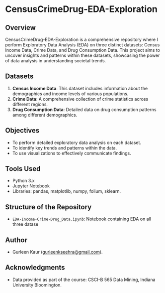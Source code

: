# CensusCrimeDrug-EDA-Exploration

## Overview
CensusCrimeDrug-EDA-Exploration is a comprehensive repository where I perform Exploratory Data Analysis (EDA) on three distinct datasets: Census Income Data, Crime Data, and Drug Consumption Data. This project aims to uncover insights and patterns within these datasets, showcasing the power of data analysis in understanding societal trends.

## Datasets
1. **Census Income Data**: This dataset includes information about the demographics and income levels of various populations.
2. **Crime Data**: A comprehensive collection of crime statistics across different regions.
3. **Drug Consumption Data**: Detailed data on drug consumption patterns among different demographics.

## Objectives
- To perform detailed exploratory data analysis on each dataset.
- To identify key trends and patterns within the data.
- To use visualizations to effectively communicate findings.

## Tools Used
- Python 3.x
- Jupyter Notebook
- Libraries: pandas, matplotlib, numpy, folium, sklearn.

## Structure of the Repository
- `EDA-Income-Crime-Drug_Data.ipynb`: Notebook containing EDA on all three datase

## Author
- Gurleen Kaur (gurleenkseehra@gmail.com).

## Acknowledgments
- Data provided as part of the course: CSCI-B 565 Data Mining, Indiana University Bloomington.
